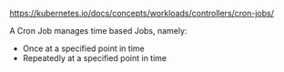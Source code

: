 https://kubernetes.io/docs/concepts/workloads/controllers/cron-jobs/

A Cron Job manages time based Jobs, namely:
* Once at a specified point in time
* Repeatedly at a specified point in time

